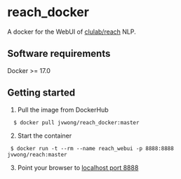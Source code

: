 # reach_docker

A docker for the WebUI of [clulab/reach](https://github.com/clulab/reach/blob/master/README.md) NLP.

## Software requirements

Docker >= 17.0

## Getting started

1. Pull the image from DockerHub

  ```shell
    $ docker pull jvwong/reach_docker:master
  ```

2. Start the container

  ```shell
   $ docker run -t --rm --name reach_webui -p 8888:8888 jvwong/reach:master
  ```

3. Point your browser to [localhost port 8888](http://localhost:8888)
